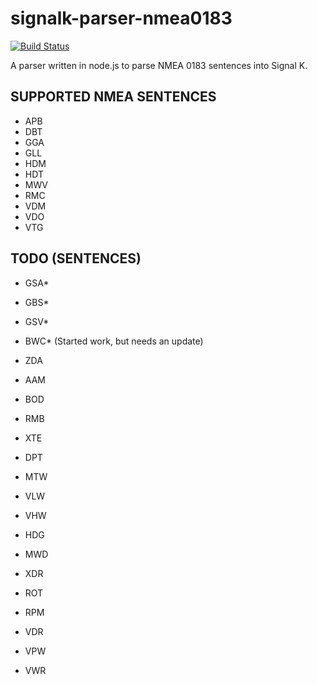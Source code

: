 

signalk-parser-nmea0183
=======================
[![Build Status](https://travis-ci.org/SignalK/signalk-parser-nmea0183.svg?branch=master)](https://travis-ci.org/SignalK/signalk-parser-nmea0183)

A parser written in node.js to parse NMEA 0183 sentences into Signal K. 


SUPPORTED NMEA SENTENCES
------------------------
- APB
- DBT
- GGA
- GLL
- HDM
- HDT
- MWV
- RMC
- VDM
- VDO
- VTG


TODO (SENTENCES)
----------------
- GSA*
- GBS*
- GSV*
- BWC* (Started work, but needs an update)
- ZDA
- AAM
- BOD
- RMB
- XTE
- DPT
- MTW
- VLW
- VHW
- HDG
- MWD
- XDR

- ROT
- RPM
- VDR
- VPW
- VWR
